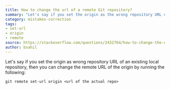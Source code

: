 ```yaml
---
title: How to change the url of a remote Git repository?
summary: "Let's say if you set the origin as the wrong repository URL of your git project, and you want to change the remote URL of the origin to the correct one."
category: mistakes-correction
tags:
- set-url
- origin
- remote
source: https://stackoverflow.com/questions/2432764/how-to-change-the-uri-url-for-a-remote-git-repository#2432799
author: bsahil
---
```


Let's say if you set the origin as wrong repository URL of an existing local repository, then you can change the remote URL of the origin by running the following:

```shell
git remote set-url origin <url of the actual repo>
```
